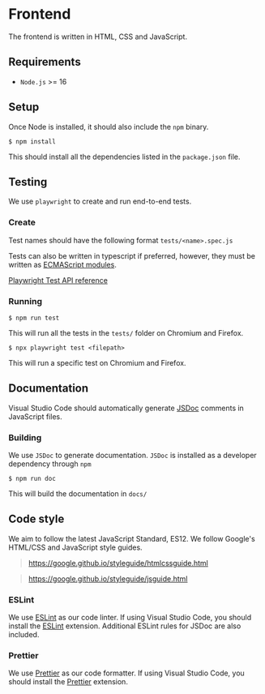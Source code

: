 # Frontend

The frontend is written in HTML, CSS and JavaScript.


## Requirements

- `Node.js` >= 16

## Setup

Once Node is installed, it should also include the `npm` binary.

`$ npm install`

This should install all the dependencies listed in the `package.json` file.

## Testing

We use `playwright` to create and run end-to-end tests.

### Create

Test names should have the following format `tests/<name>.spec.js`

Tests can also be written in typescript if preferred, however, they must be
written as [ECMAScript modules](https://nodejs.org/docs/latest/api/esm.html).

[Playwright Test API reference](https://playwright.dev/docs/api/class-test)

### Running

`$ npm run test`

This will run all the tests in the `tests/` folder on Chromium and Firefox.

`$ npx playwright test <filepath>`

This will run a specific test on Chromium and Firefox.

## Documentation

Visual Studio Code should automatically generate [JSDoc](https://code.visualstudio.com/docs/languages/javascript#_jsdoc-support) comments in JavaScript files.

### Building

We use `JSDoc` to generate documentation. `JSDoc` is installed as a developer
dependency through `npm`

`$ npm run doc`

This will build the documentation in `docs/`

## Code style

We aim to follow the latest JavaScript Standard, ES12.
We follow Google's HTML/CSS and JavaScript style guides.

> <https://google.github.io/styleguide/htmlcssguide.html>

> <https://google.github.io/styleguide/jsguide.html>

### ESLint

We use [ESLint](https://eslint.org/) as our code linter. If using Visual Studio
Code, you should install the [ESLint](https://marketplace.visualstudio.com/items?itemName=dbaeumer.vscode-eslint) extension.
Additional ESLint rules for JSDoc are also included.

### Prettier

We use [Prettier](https://prettier.io/) as our code formatter. If using Visual Studio Code, you should
install the [Prettier](https://marketplace.visualstudio.com/items?itemName=esbenp.prettier-vscode) extension.
